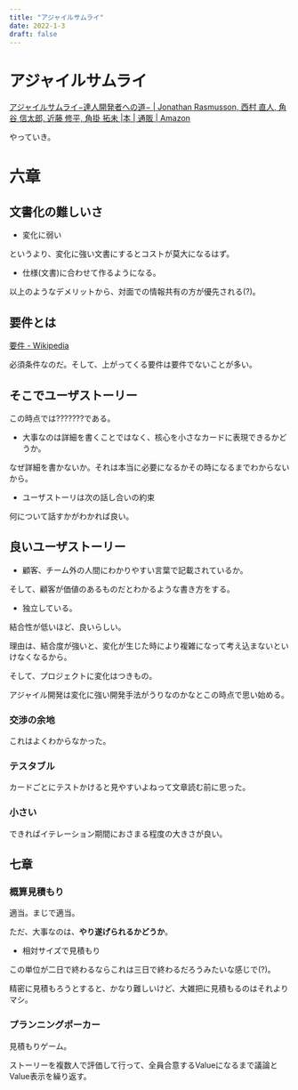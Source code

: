 ```yaml
---
title: "アジャイルサムライ"
date: 2022-1-3
draft: false
---
```

# アジャイルサムライ



[アジャイルサムライ−達人開発者への道− | Jonathan Rasmusson, 西村 直人, 角谷 信太郎, 近藤 修平, 角掛 拓未 |本 | 通販 | Amazon](https://www.amazon.co.jp/%E3%82%A2%E3%82%B8%E3%83%A3%E3%82%A4%E3%83%AB%E3%82%B5%E3%83%A0%E3%83%A9%E3%82%A4%E2%88%92%E9%81%94%E4%BA%BA%E9%96%8B%E7%99%BA%E8%80%85%E3%81%B8%E3%81%AE%E9%81%93%E2%88%92-Jonathan-Rasmusson/dp/4274068560)



やっていき。



# 六章



## 文書化の難しいさ



* 変化に弱い



というより、変化に強い文書にするとコストが莫大になるはず。



* 仕様(文書)に合わせて作るようになる。



以上のようなデメリットから、対面での情報共有の方が優先される(?)。



## 要件とは



[要件 - Wikipedia](https://ja.wikipedia.org/wiki/%E8%A6%81%E4%BB%B6)



必須条件なのだ。そして、上がってくる要件は要件でないことが多い。



## そこでユーザストーリー



この時点では???????である。



* 大事なのは詳細を書くことではなく、核心を小さなカードに表現できるかどうか。



なぜ詳細を書かないか。それは本当に必要になるかその時になるまでわからないから。



* ユーザストーリは次の話し合いの約束



何について話すかがわかれば良い。



## 良いユーザストーリー



* 顧客、チーム外の人間にわかりやすい言葉で記載されているか。



そして、顧客が価値のあるものだとわかるような書き方をする。



* 独立している。



結合性が低いほど、良いらしい。



理由は、結合度が強いと、変化が生じた時により複雑になって考え込まないといけなくなるから。



そして、プロジェクトに変化はつきもの。



アジャイル開発は変化に強い開発手法がうりなのかなとこの時点で思い始める。



### 交渉の余地



これはよくわからなかった。



### テスタブル



カードごとにテストかけると見やすいよねって文章読む前に思った。



### 小さい



できればイテレーション期間におさまる程度の大きさが良い。



## 七章



### 概算見積もり



適当。まじで適当。



ただ、大事なのは、**やり遂げられるかどうか**。



* 相対サイズで見積もり



この単位が二日で終わるならこれは三日で終わるだろうみたいな感じで(?)。



精密に見積もろうとすると、かなり難しいけど、大雑把に見積もるのはそれよりマシ。



### プランニングポーカー



見積もりゲーム。



ストーリーを複数人で評価して行って、全員合意するValueになるまで議論とValue表示を繰り返す。
